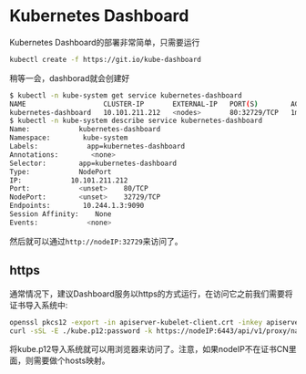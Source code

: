 # Kubernetes Dashboard

Kubernetes Dashboard的部署非常简单，只需要运行

```sh
kubectl create -f https://git.io/kube-dashboard
```

稍等一会，dashborad就会创建好

```sh
$ kubectl -n kube-system get service kubernetes-dashboard
NAME                   CLUSTER-IP       EXTERNAL-IP   PORT(S)        AGE
kubernetes-dashboard   10.101.211.212   <nodes>       80:32729/TCP   1m
$ kubectl -n kube-system describe service kubernetes-dashboard
Name:            kubernetes-dashboard
Namespace:        kube-system
Labels:            app=kubernetes-dashboard
Annotations:        <none>
Selector:        app=kubernetes-dashboard
Type:            NodePort
IP:            10.101.211.212
Port:            <unset>    80/TCP
NodePort:        <unset>    32729/TCP
Endpoints:        10.244.1.3:9090
Session Affinity:    None
Events:            <none>
```

然后就可以通过`http://nodeIP:32729`来访问了。

## https

通常情况下，建议Dashboard服务以https的方式运行，在访问它之前我们需要将证书导入系统中:

```sh
openssl pkcs12 -export -in apiserver-kubelet-client.crt -inkey apiserver-kubelet-client.key -out kube.p12
curl -sSL -E ./kube.p12:password -k https://nodeIP:6443/api/v1/proxy/namespaces/kube-system/services/kubernetes-dashboard
```

将kube.p12导入系统就可以用浏览器来访问了。注意，如果nodeIP不在证书CN里面，则需要做个hosts映射。
